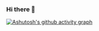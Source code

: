 ### Hi there 👋

[![Ashutosh's github activity graph](https://github-readme-activity-graph.vercel.app/graph?Turzzzin=Ashutosh00710)](https://github-readme-activity-graph.vercel.app)

<!--
**Turzzzin/turzzzin** is a ✨ _special_ ✨ repository because its `README.md` (this file) appears on your GitHub profile.

Here are some ideas to get you started:

- 🔭 I’m currently working on ...
- 🌱 I’m currently learning ...
- 👯 I’m looking to collaborate on ...
- 🤔 I’m looking for help with ...
- 💬 Ask me about ...
- 📫 How to reach me: ...
- 😄 Pronouns: ...
- ⚡ Fun fact: ...
-->
